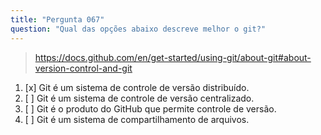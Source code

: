 ```yaml
---
title: "Pergunta 067"
question: "Qual das opções abaixo descreve melhor o git?"
---
```



> https://docs.github.com/en/get-started/using-git/about-git#about-version-control-and-git
1. [x] Git é um sistema de controle de versão distribuído.
1. [ ] Git é um sistema de controle de versão centralizado.
1. [ ] Git é o produto do GitHub que permite controle de versão.
1. [ ] Git é um sistema de compartilhamento de arquivos.
